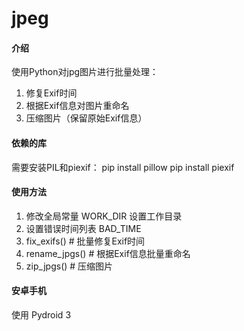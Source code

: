 # jpeg

#### 介绍
使用Python对jpg图片进行批量处理：
1. 修复Exif时间
2. 根据Exif信息对图片重命名
3. 压缩图片（保留原始Exif信息）

#### 依赖的库
需要安装PIL和piexif：
pip install pillow
pip install piexif

#### 使用方法
1.  修改全局常量 WORK_DIR 设置工作目录
2.  设置错误时间列表 BAD_TIME
3.  fix_exifs() # 批量修复Exif时间
4.  rename_jpgs() # 根据Exif信息批量重命名
5.  zip_jpgs() # 压缩图片

#### 安卓手机
使用 Pydroid 3
